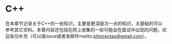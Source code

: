 # C++

在本章节记录关于C++的一些知识，主要是更深层次一点的知识，太基础的可以参考其它资料。本章内容还包括在网上收集的一些可能会在面试中出现的问题，欢迎各位补充（可以提issue或者发邮件mailto:shinceytao@gmail.com）。
